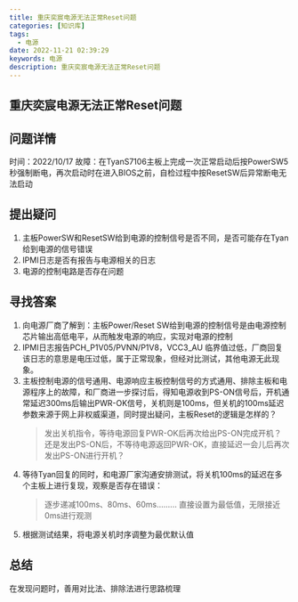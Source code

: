 ```yaml
---
title: 重庆奕宸电源无法正常Reset问题
categories: [知识库]
tags:
  - 电源
date: 2022-11-21 02:39:29
keywords: 电源
description: 重庆奕宸电源无法正常Reset问题
---
```


## 重庆奕宸电源无法正常Reset问题

## 问题详情

时间：2022/10/17
故障：在TyanS7106主板上完成一次正常启动后按PowerSW5秒强制断电，再次启动时在进入BIOS之前，自检过程中按ResetSW后异常断电无法启动

<!--more-->

## 提出疑问

1. 主板PowerSW和ResetSW给到电源的控制信号是否不同，是否可能存在Tyan给到电源的信号错误
2. IPMI日志是否有报告与电源相关的日志
3. 电源的控制电路是否存在问题

## 寻找答案

1. 向电源厂商了解到：主板Power/Reset SW给到电源的控制信号是由电源控制芯片输出高低电平，从而触发电源的响应，实现对电源的控制
2. IPMI日志报告PCH_P1V05/PVNN/P1V8，VCC3_AU 临界值过低，厂商回复该日志的意思是电压过低，属于正常现象，但经对比测试，其他电源无此现象。
3. 主板控制电源的信号通用、电源响应主板控制信号的方式通用、排除主板和电源程序上的故障，和厂商进一步探讨后，得知电源收到PS-ON信号后，开机通常延迟300ms后输出PWR-OK信号，关机则是100ms，但关机的100ms延迟参数来源于网上非权威渠道，同时提出疑问，主板Reset的逻辑是怎样的？
   > 发出关机指令，等待电源回复PWR-OK后再次给出PS-ON完成开机？
   > 还是发出PS-ON后，不等待电源返回PWR-OK，直接延迟一会儿后再次发出PS-ON进行开机？
4. 等待Tyan回复的同时，和电源厂家沟通安排测试，将关机100ms的延迟在多个主板上进行复现，观察是否存在错误：
   >逐步递减100ms、80ms、60ms.........
   >直接设置为最低值，无限接近0ms进行观测
5. 根据测试结果，将电源关机时序调整为最优默认值

## 总结
在发现问题时，善用对比法、排除法进行思路梳理